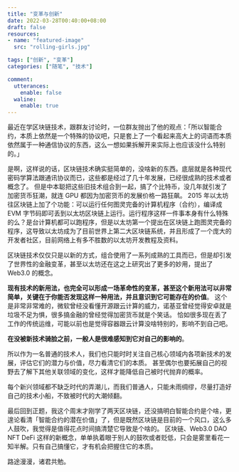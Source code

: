 ```yaml
---
title: "变革与创新"
date: 2022-03-28T00:40:00+08:00
draft: false
resources:
- name: "featured-image"
  src: "rolling-girls.jpg"

tags: ["创新", "变革"]
categories: ["随笔", "技术"]

comment:
  utterances:
    enable: false
  waline:
    enable: true
---
```


最近在学区块链技术，跟群友讨论时，一位群友抛出了他的观点：「所以智能合约，本质上依然是一个特殊的协议吧，只是套上了一个看起来高大上的词语而本质依然属于一种通信协议的东西，这么一想如果拆解开来实际上也应该没什么特别的。」

是啊，这样说的话，区块链技术确实挺简单的，没啥新的东西。底层就是各种现代密码学算法跟通讯协议而已，这些都是经过了几十年发展，已经很成熟的技术或者概念了。
但是中本聪把这些旧技术组合到一起，搞了个比特币，没几年就引发了加密货币狂潮，就连 GPU 都因为加密货币的发展价格一路狂飙。
2015 年以太坊往区块链上加了个功能：可以运行任何图灵完备的计算机程序（合约），编译成 EVM 字节码即可丢到以太坊区块链上运行。运行程序这样一件事本身有什么特殊的么？是台计算机都可以跑程序，但是以太坊第一个提出在区块链上跑图灵完备的程序，这导致以太坊成为了目前世界上第二大区块链系统，并且形成了一个庞大的开发者社区，目前网络上有多不胜数的以太坊开发教程及资料。

区块链技术仅仅只是以新的方式，组合使用了一系列成熟的工具而已，但是却引发了世界性的金融变革，甚至以太坊还在这之上研究出了更多的妙用，提出了 Web3.0 的概念。

**现有技术的新用法，也完全可以形成一场革命性的变革，甚至这个新用法可以非常简单，关键在于你能否发现这样一种用法，并且意识到它可能存在的价值**。
这个是非常非常难的，微软曾经没看懂开源跟云计算的威力，诺基亚曾经觉得安卓就是垃圾不足为惧，很多搞金融的曾经觉得加密货币就是个笑话。
恰如很多现在丢了工作的传统运维，可能以前也是觉得容器跟云计算没啥特别的，影响不到自己吧。

**在没被新技术骑脸之前，一般人是很难感知到它对自己的影响的**。

所以作为一名普通的技术人，我们也只能时时关注自己核心领域内各项新技术的发展，评估它们的潜力与价值，尽力看清它们的本质。
甚至偶尔也要拓展自己的视野去了解下其他关联领域的变化，这样才能降低自己被时代抛弃的概率。

每个新兴领域都不缺乏时代的弄潮儿，而我们普通人，只能未雨绸缪，尽量打造好自己的技术小船，不致被时代的大潮倾翻。

最后回到正题，我这个周末才刚学了两天区块链，还没搞明白智能合约是个啥，更遑论看清「智能合约的潜在价值」了，但是既然区块链是目前的一个风口，这么多人鼓吹，我觉得是值得花点时间搞清楚它导致是个啥的。
区块链、Web3.0 DAO NFT DeFi 这样的新概念，单单执着眼于别人的鼓吹或者贬低，只会是雾里看花一知半解。只有自己搞懂它，才有机会把握住它的本质。

路途漫漫，诸君共勉。
